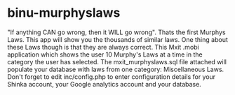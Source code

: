 binu-murphyslaws
================

"If anything CAN go wrong, then it WILL go wrong". Thats the first Murphys Laws. This app will show you the thousands of similar laws. One thing about these Laws though is that they are always correct.  This Mxit .mobi application which shows the user 10 Murphy's Laws at a time in the category the user has selected.  The mxit_murphyslaws.sql file attached will populate your database with laws from one category: Miscellaneous Laws.  Don't forget to edit inc/config.php to enter configuration details for your Shinka account, your Google analytics account and your database.
